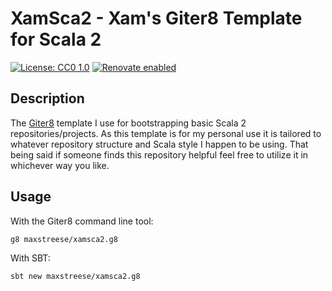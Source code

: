 # XamSca2 - Xam's Giter8 Template for Scala 2

[![License: CC0 1.0](https://img.shields.io/badge/License-CC0%201.0-lightgrey.svg)](license)
[![Renovate enabled](https://img.shields.io/badge/renovate-enabled-brightgreen.svg)](https://renovatebot.com/)

## Description

The [Giter8](http://www.foundweekends.org/giter8/) template I use for bootstrapping basic Scala 2 repositories/projects.
As this template is for my personal use it is tailored to whatever repository structure and Scala style I happen to
be using. That being said if someone finds this repository helpful feel free to utilize it in whichever way you like.

## Usage

With the Giter8 command line tool:
```bash
g8 maxstreese/xamsca2.g8
```

With SBT:
```bash
sbt new maxstreese/xamsca2.g8
```
